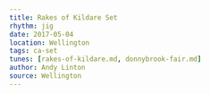 ```yaml
---
title: Rakes of Kildare Set
rhythm: jig
date: 2017-05-04
location: Wellington
tags: ca-set
tunes: [rakes-of-kildare.md, donnybrook-fair.md]
author: Andy Linton
source: Wellington
---
```

